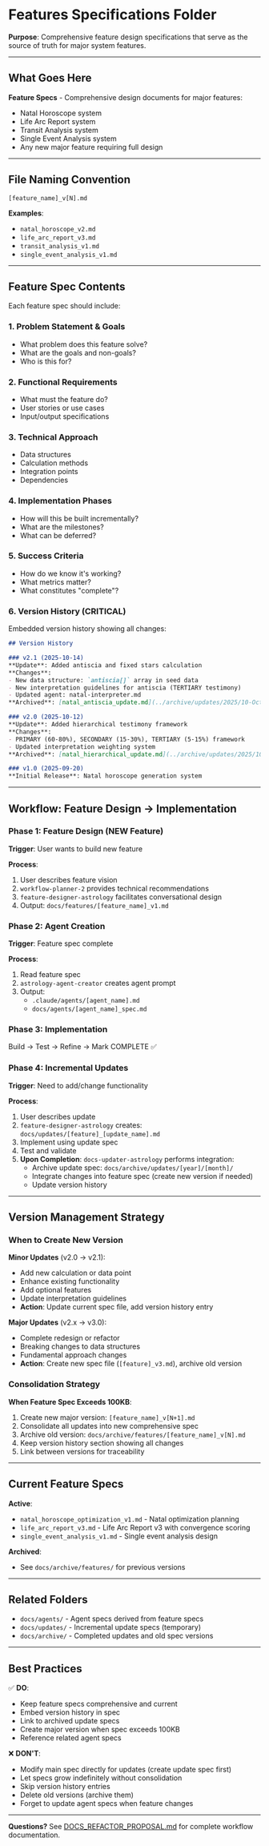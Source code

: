 # Features Specifications Folder

**Purpose**: Comprehensive feature design specifications that serve as the source of truth for major system features.

---

## What Goes Here

**Feature Specs** - Comprehensive design documents for major features:
- Natal Horoscope system
- Life Arc Report system
- Transit Analysis system
- Single Event Analysis system
- Any new major feature requiring full design

---

## File Naming Convention

```
[feature_name]_v[N].md
```

**Examples**:
- `natal_horoscope_v2.md`
- `life_arc_report_v3.md`
- `transit_analysis_v1.md`
- `single_event_analysis_v1.md`

---

## Feature Spec Contents

Each feature spec should include:

### 1. Problem Statement & Goals
- What problem does this feature solve?
- What are the goals and non-goals?
- Who is this for?

### 2. Functional Requirements
- What must the feature do?
- User stories or use cases
- Input/output specifications

### 3. Technical Approach
- Data structures
- Calculation methods
- Integration points
- Dependencies

### 4. Implementation Phases
- How will this be built incrementally?
- What are the milestones?
- What can be deferred?

### 5. Success Criteria
- How do we know it's working?
- What metrics matter?
- What constitutes "complete"?

### 6. Version History (CRITICAL)
Embedded version history showing all changes:

```markdown
## Version History

### v2.1 (2025-10-14)
**Update**: Added antiscia and fixed stars calculation
**Changes**:
- New data structure: `antiscia[]` array in seed data
- New interpretation guidelines for antiscia (TERTIARY testimony)
- Updated agent: natal-interpreter.md
**Archived**: [natal_antiscia_update.md](../archive/updates/2025/10-October/natal_antiscia_update.md)

### v2.0 (2025-10-12)
**Update**: Added hierarchical testimony framework
**Changes**:
- PRIMARY (60-80%), SECONDARY (15-30%), TERTIARY (5-15%) framework
- Updated interpretation weighting system
**Archived**: [natal_hierarchical_update.md](../archive/updates/2025/10-October/natal_hierarchical_update.md)

### v1.0 (2025-09-20)
**Initial Release**: Natal horoscope generation system
```

---

## Workflow: Feature Design → Implementation

### Phase 1: Feature Design (NEW Feature)

**Trigger**: User wants to build new feature

**Process**:
1. User describes feature vision
2. `workflow-planner-2` provides technical recommendations
3. `feature-designer-astrology` facilitates conversational design
4. Output: `docs/features/[feature_name]_v1.md`

### Phase 2: Agent Creation

**Trigger**: Feature spec complete

**Process**:
1. Read feature spec
2. `astrology-agent-creator` creates agent prompt
3. Output:
   - `.claude/agents/[agent_name].md`
   - `docs/agents/[agent_name]_spec.md`

### Phase 3: Implementation

Build → Test → Refine → Mark COMPLETE ✅

### Phase 4: Incremental Updates

**Trigger**: Need to add/change functionality

**Process**:
1. User describes update
2. `feature-designer-astrology` creates: `docs/updates/[feature]_[update_name].md`
3. Implement using update spec
4. Test and validate
5. **Upon Completion**: `docs-updater-astrology` performs integration:
   - Archive update spec: `docs/archive/updates/[year]/[month]/`
   - Integrate changes into feature spec (create new version if needed)
   - Update version history

---

## Version Management Strategy

### When to Create New Version

**Minor Updates** (v2.0 → v2.1):
- Add new calculation or data point
- Enhance existing functionality
- Add optional features
- Update interpretation guidelines
- **Action**: Update current spec file, add version history entry

**Major Updates** (v2.x → v3.0):
- Complete redesign or refactor
- Breaking changes to data structures
- Fundamental approach changes
- **Action**: Create new spec file (`[feature]_v3.md`), archive old version

### Consolidation Strategy

**When Feature Spec Exceeds 100KB**:
1. Create new major version: `[feature_name]_v[N+1].md`
2. Consolidate all updates into new comprehensive spec
3. Archive old version: `docs/archive/features/[feature_name]_v[N].md`
4. Keep version history section showing all changes
5. Link between versions for traceability

---

## Current Feature Specs

**Active**:
- `natal_horoscope_optimization_v1.md` - Natal optimization planning
- `life_arc_report_v3.md` - Life Arc Report v3 with convergence scoring
- `single_event_analysis_v1.md` - Single event analysis design

**Archived**:
- See `docs/archive/features/` for previous versions

---

## Related Folders

- `docs/agents/` - Agent specs derived from feature specs
- `docs/updates/` - Incremental update specs (temporary)
- `docs/archive/` - Completed updates and old spec versions

---

## Best Practices

✅ **DO**:
- Keep feature specs comprehensive and current
- Embed version history in spec
- Link to archived update specs
- Create major version when spec exceeds 100KB
- Reference related agent specs

❌ **DON'T**:
- Modify main spec directly for updates (create update spec first)
- Let specs grow indefinitely without consolidation
- Skip version history entries
- Delete old versions (archive them)
- Forget to update agent specs when feature changes

---

**Questions?** See [DOCS_REFACTOR_PROPOSAL.md](../DOCS_REFACTOR_PROPOSAL.md) for complete workflow documentation.
